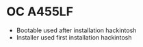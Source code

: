# OC A455LF

- Bootable used after installation hackintosh
- Installer used first installation hackintosh